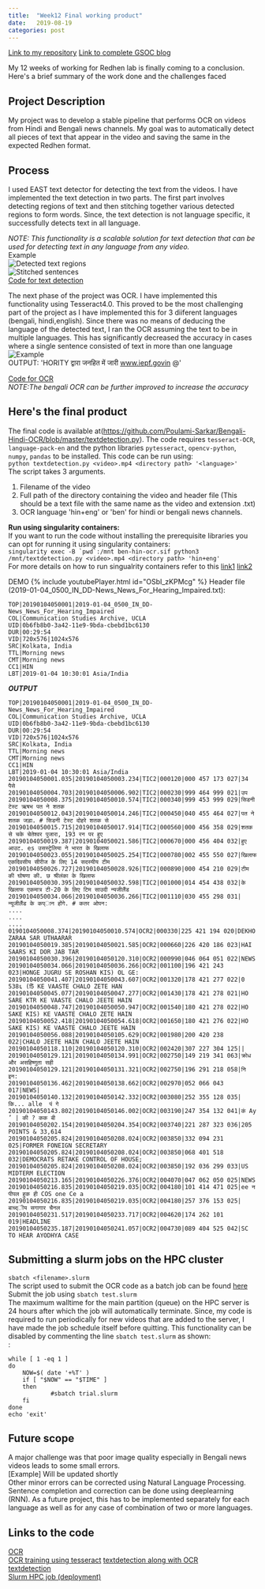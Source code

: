 ```yaml
---
title:  "Week12 Final working product"
date:   2019-08-19 
categories: post
---
```


[Link to my repository](https://www.github.com/Poulami-Sarkar/Bengali-Hindi-OCR)
[Link to complete GSOC blog](https://poulami-sarkar.github.io/blog)

My 12 weeks of working for Redhen lab is finally coming to a conclusion. Here's a brief summary of the work done and the challenges faced

## Project Description
My project was to develop a stable pipeline that performs OCR on videos from Hindi and Bengali news channels. My goal was to automatically detect all pieces of text that appear in the video and saving the same in the expected Redhen format.

## Process
I used EAST text detector for detecting the text from the videos. I have implemented the text detection in two parts. The first part involves detecting regions of text and then stitching together various detected regions to form words.
Since, the text detection is not language specific, it successfully detects text in all language. <br />

*NOTE: This functionality is a scalable solution for text detection that can be used for detecting text in any language from any video.* <br />
Example<br />
![Detected text regions](/blog/assets/article_images/7.png)<br />
![Stitched sentences](/blog/assets/article_images/6.png)<br />
[Code for text detection](https://github.com/Poulami-Sarkar/Bengali-Hindi-OCR/blob/master/textdetection_scalable.py)<br />

The next phase of the project was OCR. I have implemented this functionality using Tesseract4.0. This proved to be the most challenging part of the project as I have implemented this for 3 diiferent languages
(bengali, hindi,english). Since there was no means of deducing the language of the detected text, I ran the OCR assuming the text to be in multiple languages. This has significantly decreased the accuracy in cases where a single sentence consisted of text in more than one language <br />
![Example](/blog/assets/article_images/tick-220.jpg)<br />
OUTPUT: 'HORITY द्वारा जनहित में जारी www.iepf.govin @'<br />

[Code for OCR](https://github.com/Poulami-Sarkar/Bengali-Hindi-OCR/blob/master/scene.py)<br />
*NOTE:The bengali OCR can be further improved to increase the accuracy*

## Here's the final product
The final code is available at(https://github.com/Poulami-Sarkar/Bengali-Hindi-OCR/blob/master/textdetection.py). The code requires ```tesseract-OCR```, ```language-pack-en``` and the python libraries ```pytesseract```, ```opencv-python```, ```numpy```, ```pandas``` to be installed. This code can be run using:<br />
```python textdetection.py <video>.mp4 <directory path> '<language>'``` <br />
The script takes 3 arguments.
1. Filename of the video
2. Full path of the directory containing the video and header file (This should be a text file with the same name as the video and extension .txt)
3. OCR language 'hin+eng' or 'ben' for hindi or bengali news channels.

**Run using singularity containers:** <br />
If you want to run the code without installing the prerequisite libraries you can opt for running it using singularity containers: <br />
``` singularity exec -B `pwd`:/mnt ben-hin-ocr.sif python3 /mnt/textdetection.py <video>.mp4 <directory path> 'hin+eng' ``` <br />
For more details on how to run singualrity containers refer to this [link1](https://singularity.lbl.gov/docs-mount) [link2](https://singularity.lbl.gov/docs-run)

DEMO
{% include youtubePlayer.html id="OSbI_zKPMcg" %}
Header file (2019-01-04_0500_IN_DD-News_News_For_Hearing_Impaired.txt): 
```
TOP|20190104050001|2019-01-04_0500_IN_DD-News_News_For_Hearing_Impaired
COL|Communication Studies Archive, UCLA
UID|0b6fb8b0-3a42-11e9-9bda-cbebd1bc6130
DUR|00:29:54
VID|720x576|1024x576
SRC|Kolkata, India
TTL|Morning news
CMT|Morning news
CC1|HIN
LBT|2019-01-04 10:30:01 Asia/India
```
***OUTPUT***
```
TOP|20190104050001|2019-01-04_0500_IN_DD-News_News_For_Hearing_Impaired
COL|Communication Studies Archive, UCLA
UID|0b6fb8b0-3a42-11e9-9bda-cbebd1bc6130
DUR|00:29:54
VID|720x576|1024x576
SRC|Kolkata, India
TTL|Morning news
CMT|Morning news
CC1|HIN
LBT|2019-01-04 10:30:01 Asia/India
20190104050001.035|20190104050003.234|TIC2|000120|000 457 173 027|34 पैसे
20190104050004.703|20190104050006.902|TIC2|000230|999 464 999 021|उप
20190104050008.375|20190104050010.574|TIC2|000340|999 453 999 029|सिडनी टेस्ट ऋषभ पत ने शतक
20190104050012.043|20190104050014.246|TIC2|000450|040 455 464 027|पत ने शतक जड़ा. # सिडनी टेस्ट दोहरे शतक से
20190104050015.715|20190104050017.914|TIC2|000560|000 456 358 029|शतक से चके चेतेश्वर पुजारा, 193 रन पर हुए
20190104050019.387|20190104050021.586|TIC2|000670|000 456 404 032|हुए आउट. es उसस्ट्रेलिया ने भारत के खिलाफ
20190104050023.055|20190104050025.254|TIC2|000780|002 455 550 027|खिलाफ एकदिवसीय सीरीज के लिए 14 सदस्यीय टीम
20190104050026.727|20190104050028.926|TIC2|000890|000 454 210 029|टीम की घोषणा की. छ श्रीलंका के खिलाफ
20190104050030.395|20190104050032.598|TIC2|001000|014 454 438 032|के खिलाफ एकमात्र टी-20 के लिए टिम साउदी न्यजीलैंड
20190104050034.066|20190104050036.266|TIC2|001110|030 455 298 031|न्यूजीलैंड के कप्ान होंगे. # कतर ओपन:
....
....
....
0190104050008.374|20190104050010.574|OCR2|000330|225 421 194 020|DEKHO ZARAA SAR UTHAARAR
20190104050019.385|20190104050021.585|OCR2|000660|226 420 186 023|HAI SAARS KI DOR JAB TAR
20190104050030.396|20190104050120.310|OCR2|000990|046 064 051 022|NEWS
20190104050034.066|20190104050036.266|OCR2|001100|196 421 243 023|HONGE JUGRU SE ROSHAN KIS) OL GE:
20190104050041.407|20190104050043.607|OCR2|001320|178 421 277 022|0 538६ (5ि KE VAASTE CHALO ZETE HAN
20190104050045.077|20190104050047.277|OCR2|001430|178 421 278 021|HO SARE KTR KE VAASTE CHALO JEETE HAIN
20190104050048.747|20190104050050.947|OCR2|001540|180 421 278 022|HO SAKE KIS) KE VAASTE CHALO ZETE HAIN
20190104050052.418|20190104050054.618|OCR2|001650|180 421 276 022|HO SAKE KIS) KE VAASTE CHALO JEETE HAIN
20190104050056.088|20190104050105.629|OCR2|001980|200 420 238 022|CHALO JEETE HAIN CHALO JEETE HAIN
20190104050118.110|20190104050120.310|OCR2|002420|307 227 304 125||
20190104050129.121|20190104050134.991|OCR2|002750|149 219 341 063|क्रोध और असहिष्णुता सही
20190104050129.121|20190104050131.321|OCR2|002750|196 291 218 058|नि इन:
20190104050136.462|20190104050138.662|OCR2|002970|052 066 043 017|NEWS|
20190104050140.132|20190104050142.332|OCR2|003080|252 355 128 035|कि... alle  पं गे
20190104050143.802|20190104050146.002|OCR2|003190|247 354 132 041|कं Ay ’ | की ? कक बी
20190104050202.154|20190104050204.354|OCR2|003740|221 287 323 036|205 POINTS & 33,614
20190104050205.824|20190104050208.024|OCR2|003850|332 094 231 025|FORMER FONEIGN SECRETARY
20190104050205.824|20190104050208.024|OCR2|003850|068 401 518 032|DEMOCRATS RETAKE CONTROL OF HOUSE;
20190104050205.824|20190104050208.024|OCR2|003850|192 036 299 033|US MIDTERM ELECTION
20190104050213.165|20190104050226.376|OCR2|004070|047 062 050 025|NEWS
20190104050216.835|20190104050219.035|OCR2|004180|101 414 471 025|ee न पीपल हुक ही COS one Ce a
20190104050216.835|20190104050219.035|OCR2|004180|257 376 153 025|बाच्द्ीय सगागार चैनल
20190104050231.517|20190104050233.717|OCR2|004620|174 262 101 019|HEADLINE
20190104050235.187|20190104050241.057|OCR2|004730|089 404 525 042|SC TO HEAR AYODHYA CASE
```



## Submitting a slurm jobs on the HPC cluster
` sbatch <filename>.slurm `
<br />
The script used to submit the OCR code as a batch job can be found [here](https://github.com/Poulami-Sarkar/Bengali-Hindi-OCR/blob/master/test.slurm)<br />
Submit the job using ``` sbatch test.slurm ```
<br />
The maximum walltime for the main partition (queue) on the HPC server is 24 hours after which the job will automatically terminate. Since, my code is required to run periodically for new videos that are added to the server, I have made the job schedule itself before quitting. 
This functionality can be disabled by commenting the line 
``` sbatch test.slurm ```
as shown:<br />:
```shell
while [ 1 -eq 1 ]
do
	NOW=$( date '+%T' )
	if [ "$NOW" == "$TIME" ]
	then
        	#sbatch trial.slurm
	fi
done
echo 'exit'
```

## Future scope
A major challenge was that poor image quality especially in Bengali news videos leads to some small errors. <br />
[Example] Will be updated shortly <br />
Other minor errors can be corrected using Natural Language Processing. Sentence completion and correction can be done using deeplearning (RNN). As a future project, this has to be implemented separately for each language as well as for any case of combination of two or more languages.

## Links to the code
[OCR](https://github.com/Poulami-Sarkar/Bengali-Hindi-OCR/blob/master/scene.py)<br />
[OCR training using tesseract](https://github.com/tesseract-ocr/tesseract/wiki/TrainingTesseract-4.00#creating-training-data)
[textdetection along with OCR](https://github.com/Poulami-Sarkar/Bengali-Hindi-OCR/blob/master/textdetection.py)<br />
[textdetection](https://github.com/Poulami-Sarkar/Bengali-Hindi-OCR/blob/master/textdetection_scalable.py)<br />
[Slurm HPC job (deployment)](https://github.com/Poulami-Sarkar/Bengali-Hindi-OCR/blob/master/test.slurm)
